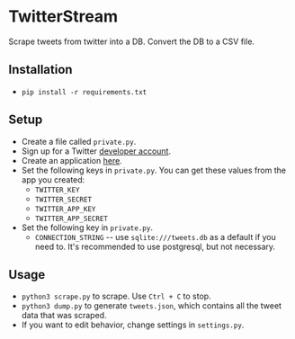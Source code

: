 # TwitterStream

Scrape tweets from twitter into a DB.  Convert the DB to a CSV file.

## Installation

* `pip install -r requirements.txt`

## Setup

* Create a file called `private.py`.
* Sign up for a Twitter [developer account](https://dev.twitter.com/).
* Create an application [here](https://apps.twitter.com/).
* Set the following keys in `private.py`.  You can get these values from the app you created:
    * `TWITTER_KEY`
    * `TWITTER_SECRET`
    * `TWITTER_APP_KEY`
    * `TWITTER_APP_SECRET`
* Set the following key in `private.py`.
    * `CONNECTION_STRING` -- use `sqlite:///tweets.db` as a default if you need to.  It's recommended to use postgresql, but not necessary.

## Usage

* `python3 scrape.py` to scrape.  Use `Ctrl + C` to stop.
* `python3 dump.py` to generate `tweets.json`, which contains all the tweet data that was scraped.
* If you want to edit behavior, change settings in `settings.py`.